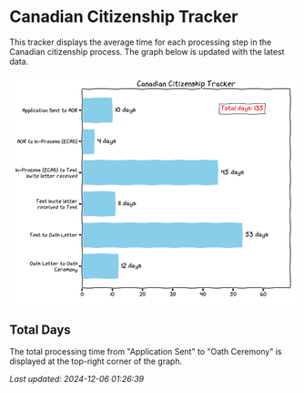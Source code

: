 
# Canadian Citizenship Tracker

This tracker displays the average time for each processing step in the Canadian citizenship process. The graph below is updated with the latest data.

![Canadian Citizenship Tracker](citizenship/citizenship_tracker.png)

## Total Days
The total processing time from "Application Sent" to "Oath Ceremony" is displayed at the top-right corner of the graph.

_Last updated: 2024-12-06 01:26:39_
